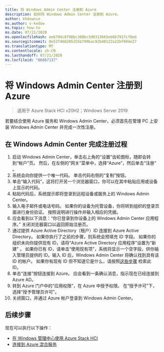 ```yaml
---
title: 将 Windows Admin Center 注册到 Azure
description: 如何将 Windows Admin Center 注册到 Azure。
author: khdownie
ms.author: v-kedow
ms.topic: how-to
ms.date: 07/21/2020
ms.openlocfilehash: ee6794c0798bc388bc3d9313665eb0b7917cf8eb
ms.sourcegitcommit: 0e52f460295255b799bac92b40122a22bf994e27
ms.translationtype: MT
ms.contentlocale: zh-CN
ms.lasthandoff: 07/21/2020
ms.locfileid: "86867137"
---
```

# <a name="register-windows-admin-center-with-azure"></a>将 Windows Admin Center 注册到 Azure

> 适用于 Azure Stack HCI v20H2；Windows Server 2019

若要结合使用 Azure 服务和 Windows Admin Center，必须首先在管理 PC 上安装 Windows Admin Center 并完成一次性注册。

## <a name="complete-the-registration-process-in-windows-admin-center"></a>在 Windows Admin Center 完成注册过程

1. 启动 Windows Admin Center，单击右上角的“设置”齿轮图标，随即会转到“帐户”页。 然后，在左侧的“网关”菜单中，选择“Azure”，然后单击“注册”  。
1. 系统会向你提供一个唯一代码。 单击代码右侧的“复制”按钮。
1. 单击“输入代码”，这将打开另一个浏览器窗口，你可以在其中粘贴应用或设备上显示的代码。
1. 粘贴代码后，系统提示即将登录到远程设备或服务上的 Windows Admin Center。 
1. 输入电子邮件或电话号码。 如果你的设备为托管设备，你将转到组织的登录页面进行身份验证。 按照说明进行操作并输入相应的凭据。
1. 应会看到以下消息：“你已登录到你设备上的 Windows Admin Center 应用程序。” 关闭浏览器窗口以返回原始注册页。
1. 通过提供 Azure Active Directory（租户）ID 连接到 Azure Active Directory。 如果你执行了之前的步骤，则系统会预填充 ID 字段。 如果你的组织未向你提供现有 ID，请将“Azure Active Directory 应用程序”设置为“新建” 。 如果你已有 ID，请单击“使用现有项”，系统将显示一个空字段，供你输入管理员提供的 ID。输入 ID 后，Windows Admin Center 将确认找到具有该 ID 的帐户。 如果你有现有 ID 但不知道它是什么，请按照[这些步骤](/azure/active-directory/develop/howto-create-service-principal-portal#get-values-for-signing-in) 检索此 ID。
1. 单击“连接”按钮连接到 Azure。 应会看到一条确认消息，指示现在已经连接到 Azure AD。
1. 转到 Azure 门户中的“应用权限”，在 Azure 中授予权限。 在“授予许可”下，选择“授予管理员许可”。 
1. 关闭窗口，并通过 Azure 帐户登录到 Windows Admin Center。

## <a name="next-steps"></a>后续步骤

现在可以执行以下操作：

- [在 Windows 管理中心使用 Azure Stack HCI](../get-started.md)
- [连接到 Azure 混合服务](/windows-server/manage/windows-admin-center/azure/)